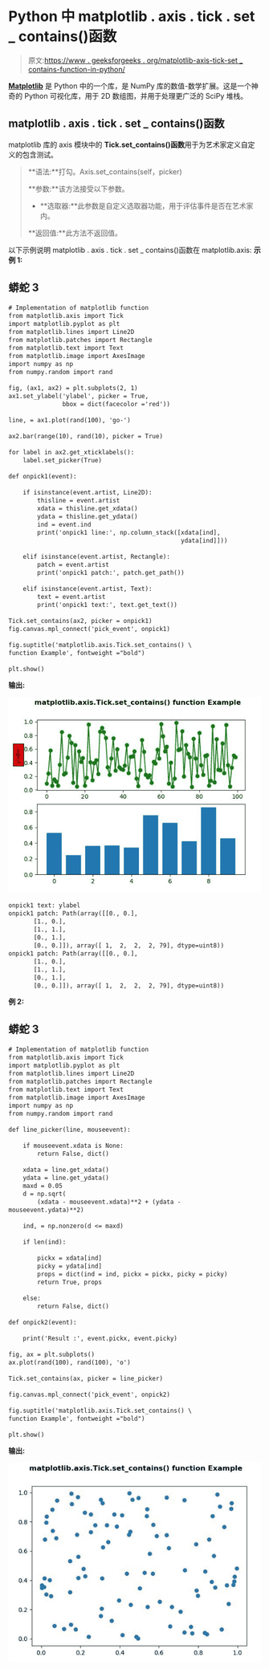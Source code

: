 # Python 中 matplotlib . axis . tick . set _ contains()函数

> 原文:[https://www . geeksforgeeks . org/matplotlib-axis-tick-set _ contains-function-in-python/](https://www.geeksforgeeks.org/matplotlib-axis-tick-set_contains-function-in-python/)

[**Matplotlib**](https://www.geeksforgeeks.org/python-introduction-matplotlib/) 是 Python 中的一个库，是 NumPy 库的数值-数学扩展。这是一个神奇的 Python 可视化库，用于 2D 数组图，并用于处理更广泛的 SciPy 堆栈。

## matplotlib . axis . tick . set _ contains()函数

matplotlib 库的 axis 模块中的 **Tick.set_contains()函数**用于为艺术家定义自定义的包含测试。

> **语法:**打勾。Axis.set_contains(self，picker)
> 
> **参数:**该方法接受以下参数。
> 
> *   **选取器:**此参数是自定义选取器功能，用于评估事件是否在艺术家内。
> 
> **返回值:**此方法不返回值。

以下示例说明 matplotlib . axis . tick . set _ contains()函数在 matplotlib.axis:
**示例 1:**

## 蟒蛇 3

```
# Implementation of matplotlib function
from matplotlib.axis import Tick
import matplotlib.pyplot as plt  
from matplotlib.lines import Line2D  
from matplotlib.patches import Rectangle  
from matplotlib.text import Text  
from matplotlib.image import AxesImage  
import numpy as np  
from numpy.random import rand  

fig, (ax1, ax2) = plt.subplots(2, 1)  
ax1.set_ylabel('ylabel', picker = True,  
               bbox = dict(facecolor ='red'))  

line, = ax1.plot(rand(100), 'go-')  

ax2.bar(range(10), rand(10), picker = True)  

for label in ax2.get_xticklabels():   
    label.set_picker(True)  

def onpick1(event):  

    if isinstance(event.artist, Line2D):  
        thisline = event.artist  
        xdata = thisline.get_xdata()  
        ydata = thisline.get_ydata()  
        ind = event.ind  
        print('onpick1 line:', np.column_stack([xdata[ind],  
                                                ydata[ind]]))  

    elif isinstance(event.artist, Rectangle):  
        patch = event.artist  
        print('onpick1 patch:', patch.get_path())  

    elif isinstance(event.artist, Text):  
        text = event.artist  
        print('onpick1 text:', text.get_text())  

Tick.set_contains(ax2, picker = onpick1) 
fig.canvas.mpl_connect('pick_event', onpick1)

fig.suptitle('matplotlib.axis.Tick.set_contains() \
function Example', fontweight ="bold")  

plt.show() 
```

**输出:**

![](img/67fa6479715bc67e540b8726f41fc7f0.png)

```
onpick1 text: ylabel
onpick1 patch: Path(array([[0., 0.],
       [1., 0.],
       [1., 1.],
       [0., 1.],
       [0., 0.]]), array([ 1,  2,  2,  2, 79], dtype=uint8))
onpick1 patch: Path(array([[0., 0.],
       [1., 0.],
       [1., 1.],
       [0., 1.],
       [0., 0.]]), array([ 1,  2,  2,  2, 79], dtype=uint8))

```

**例 2:**

## 蟒蛇 3

```
# Implementation of matplotlib function
from matplotlib.axis import Tick
import matplotlib.pyplot as plt  
from matplotlib.lines import Line2D  
from matplotlib.patches import Rectangle  
from matplotlib.text import Text  
from matplotlib.image import AxesImage  
import numpy as np  
from numpy.random import rand  

def line_picker(line, mouseevent):  

    if mouseevent.xdata is None:  
        return False, dict()  

    xdata = line.get_xdata()  
    ydata = line.get_ydata()  
    maxd = 0.05
    d = np.sqrt(  
        (xdata - mouseevent.xdata)**2 + (ydata - mouseevent.ydata)**2)  

    ind, = np.nonzero(d <= maxd)  

    if len(ind):  

        pickx = xdata[ind]  
        picky = ydata[ind]  
        props = dict(ind = ind, pickx = pickx, picky = picky)  
        return True, props  

    else:  
        return False, dict()  

def onpick2(event):  

    print('Result :', event.pickx, event.picky)  

fig, ax = plt.subplots()  
ax.plot(rand(100), rand(100), 'o')  

Tick.set_contains(ax, picker = line_picker) 

fig.canvas.mpl_connect('pick_event', onpick2) 

fig.suptitle('matplotlib.axis.Tick.set_contains() \
function Example', fontweight ="bold")  

plt.show() 
```

**输出:**

![](img/c5ec9596f56944aa2c5415ef30384e4d.png)